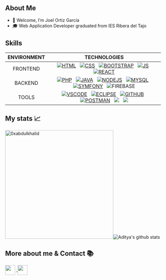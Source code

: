 
## About Me 
- 👋 Welcome, I’m Joel Ortiz García
- 🎓 Web Application Developer graduated from IES Ribera del Tajo




## Skills 
| ENVIRONMENT | TECHNOLOGIES |
| :---: | :---: |
| FRONTEND | [![HTML](https://skillicons.dev/icons?i=html)](https://www.w3schools.com/html/) &nbsp;  [![CSS](https://skillicons.dev/icons?i=css)](https://www.w3schools.com/css/) &nbsp; [![BOOTSTRAP](https://skillicons.dev/icons?i=bootstrap)](https://getbootstrap.com/) &nbsp; [![JS](https://skillicons.dev/icons?i=js)](https://developer.mozilla.org/en-US/docs/Web/JavaScript) &nbsp; [![REACT](https://skillicons.dev/icons?i=react)](https://react.dev/) |
| BACKEND | [![PHP](https://skillicons.dev/icons?i=php)](https://www.php.net/) &nbsp; [![JAVA](https://skillicons.dev/icons?i=java)](https://www.java.com/)  &nbsp; [![NODEJS](https://skillicons.dev/icons?i=nodejs)](https://nodejs.org/en) &nbsp; [![MYSQL](https://skillicons.dev/icons?i=mysql)](https://www.mysql.com/) &nbsp; [![SYMFONY](https://skillicons.dev/icons?i=symfony)](https://symfony.com/) &nbsp; ![FIREBASE](https://skillicons.dev/icons?i=firebase) |
| TOOLS | [![VSCODE](https://skillicons.dev/icons?i=vscode)](https://www.vscode.com/) &nbsp; [![ECLIPSE](https://skillicons.dev/icons?i=eclipse)](https://www.vscode.com/) &nbsp; [![GITHUB](https://skillicons.dev/icons?i=github)](https://www.github.com/) &nbsp; [![POSTMAN](https://skillicons.dev/icons?i=postman)](https://postman.com/) &nbsp; <img src="https://skillicons.dev/icons?i=linux&perline=20"/> &nbsp; <img src="https://www.nuget.org/profiles/OutSystems/avatar?imageSize=60" />

## My stats 📈
<img src="https://github-readme-stats.vercel.app/api/top-langs?username=joelortiiz&show_icons=true&locale=en&layout=compact&line_height=20&title_color=7A7ADB&icon_color=2234AE&text_color=D3D3D3&bg_color=0,000000,130F40" width="350"  alt="0xabdulkhalid"/>![Aditya's github stats](https://github-readme-stats.vercel.app/api?username=joelortiiz&show_icons=true&theme=tokyonight)

## More about me & Contact  📚
<a href = 'https://www.linkedin.com/in/joelortiiz/'> <img width = '32px' align= 'center' src="https://raw.githubusercontent.com/rahulbanerjee26/githubAboutMeGenerator/main/icons/linked-in-alt.svg"/></a> ‎ ‎ ‎ ‎ ‎ ‎ ‎ ‎ ‎ ‎ ‎ ‎ ‎ ‎ ‎ ‎ ‎ ‎ ‎ ‎ ‎ ‎ ‎ ‎ ‎ ‎ ‎ ‎ ‎ ‎ ‎ ‎ ‎ ‎ ‎ ‎ ‎ ‎ 
<a href="mailto:joelortiizgarcia@gmail.com" target="_blank"> <img width = '32px' align= 'center' src="https://github.com/joelortiiz/joelortiiz/assets/124399316/07c27393-d9f0-4eb3-86c5-7aa683e7559c"/></a> 
